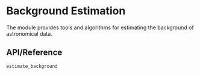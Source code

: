# Background Estimation

The module provides tools and algorithms for estimating the background of astronomical data. 

## API/Reference

```@docs
estimate_background
```
